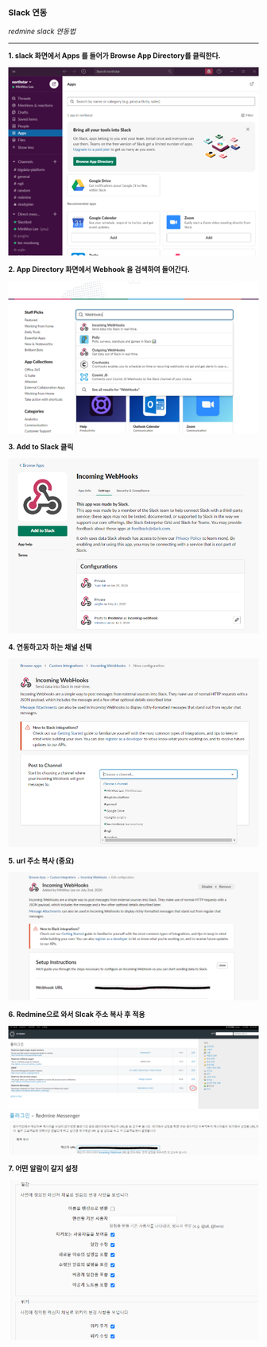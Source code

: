 ### Slack 연동

*redmine slack 연동법*

----
**1. slack 화면에서 Apps 를 들어가 Browse App Directory를 클릭한다.**

![](./img/slack1.png)

**2. App Directory 화면에서 Webhook 을 검색하여 들어간다.**

![](./img/slack2.png)

**3. Add to Slack 클릭**

![](./img/slack3.png)

**4. 연동하고자 하는 채널 선택**

![](./img/slack4.png)

**5. url 주소 복사 (중요)**

![](./img/slack5.png)

**6. Redmine으로 와서 Slcak 주소 복사 후 적용**

![](./img/slack6.png)
![](./img/slack7.png)

**7. 어떤 알람이 갈지 설정**

![](./img/slack8.png)





